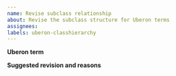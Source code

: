 ```yaml
---
name: Revise subclass relationship
about: Revise the subclass structure for Uberon terms
assignees:  
labels: uberon-classhierarchy
---
```


**Uberon term**


**Suggested revision and reasons**


